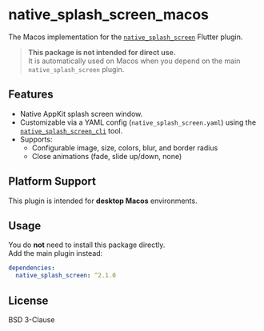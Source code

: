 # native_splash_screen_macos

The Macos implementation for the [`native_splash_screen`](https://pub.dev/packages/native_splash_screen) Flutter plugin.

> **This package is not intended for direct use.**  
> It is automatically used on Macos when you depend on the main `native_splash_screen` plugin.

## Features

- Native AppKit splash screen window.
- Customizable via a YAML config (`native_splash_screen.yaml`) using the [`native_splash_screen_cli`](https://pub.dev/packages/native_splash_screen_cli) tool.
- Supports:
  - Configurable image, size, colors, blur, and border radius
  - Close animations (fade, slide up/down, none)

## Platform Support

This plugin is intended for **desktop Macos** environments.

## Usage

You do **not** need to install this package directly.  
Add the main plugin instead:

```yaml
dependencies:
  native_splash_screen: ^2.1.0
```

## License

BSD 3-Clause